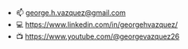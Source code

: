 <!-- <h1> 👋 Hi, I’m George Vazquez</h1> -->
<!-- <p>I'm a software engineer with a background in graphic design and game development.</p>
<p>My team and I recently created Zukeeper, developer tools for the Zustand state management library. Check it out!</p>
https://www.zukeeper-tools.com/
?favorite tech</h2>
  <table align="center">
    <tr>
      <td align="center" valign="bottom" width="120">
        <img src="https://upload.wikimedia.org/wikipedia/commons/6/6a/JavaScript-logo.png" width="50" alt="javascript">
        <p>JavaScript</p>
      </td>
      <td align="center" valign="bottom" width="120">
        <img src="https://upload.wikimedia.org/wikipedia/commons/4/4c/Typescript_logo_2020.svg" width="50" alt="typescript">
        <p>TypeScript</p>
      </td>
      <td align="center" valign="bottom" width="120">
        <img src="https://upload.wikimedia.org/wikipedia/commons/c/c3/Python-logo-notext.svg" width="50" alt="python">
        <p>Python</p>
      </td>
      <td align="center" valign="bottom" width="120">
        <img src="https://upload.wikimedia.org/wikipedia/commons/thumb/9/96/Sass_Logo_Color.svg/1024px-Sass_Logo_Color.svg.png?20150315202757" width="50" alt="sass">
        <p>SASS</p>
      </td>
      <td align="center" valign="bottom" width="120">
        <img src="https://upload.wikimedia.org/wikipedia/commons/thumb/a/a7/React-icon.svg/1024px-React-icon.svg.png?20220125121207" width="50" alt="react">
        <p>React</p>
      </td>
      <td align="center" valign="bottom" width="120">
        <img src="https://mui.com/static/logo.png" width="50" alt="MUI">
        <p>MUI</p>
      </td> -->
<!--       <td align="center" valign="bottom" width="120">
        <img src="https://upload.wikimedia.org/wikipedia/commons/thumb/a/a7/React-icon.svg/1024px-React-icon.svg.png?20220125121207" width="50" alt="react native">
        <p>React Native</p>
      </td> -->
<!--       <td align="center" valign="bottom" width="120">
        <img src="https://docs.pmnd.rs/_next/image?url=%2F_next%2Fstatic%2Fmedia%2Fzustand-icon.8507f6a0.png&w=2048&q=75" width="50" alt="zustand">
        <p>Zustand</p>
      </td>
      <td align="center" valign="bottom" width="120">
        <img src="https://upload.wikimedia.org/wikipedia/commons/thumb/d/da/Unreal_Engine_Logo.svg/1024px-Unreal_Engine_Logo.svg.png?20230415034210" width="60" alt="unreal">
        <p>Unreal</p>
      </td>
      <td align="center" valign="bottom" width="120">
        <img src="https://upload.wikimedia.org/wikipedia/commons/8/8a/Official_unity_logo.png?20150903192614" width="100" alt="unity">
        <p>Unity</p>
      </td>
    </tr>
  </table> -->
<!--
<h2>How to reach me</h2>
-->

- :mailbox: george.h.vazquez@gmail.com
- :computer: https://www.linkedin.com/in/georgehvazquez/
- :tv: https://www.youtube.com/@georgevazquez26
